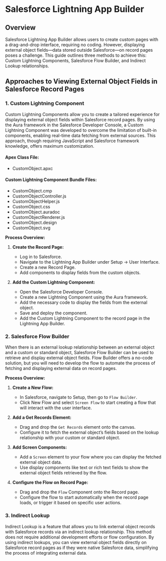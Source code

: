 # Salesforce Lightning App Builder

## Overview
Salesforce Lightning App Builder allows users to create custom pages with a drag-and-drop interface, requiring no coding. However, displaying external object fields—data stored outside Salesforce—on record pages poses a challenge. This guide outlines three methods to achieve this: Custom Lightning Components, Salesforce Flow Builder, and Indirect Lookup relationships.

## Approaches to Viewing External Object Fields in Salesforce Record Pages

### 1. Custom Lightning Component
Custom Lightning Components allow you to create a tailored experience for displaying external object fields within Salesforce record pages. By using the Aura framework in the Salesforce Developer Console, a Custom Lightning Component was developed to overcome the limitation of built-in components, enabling real-time data fetching from external sources. This approach, though requiring JavaScript and Salesforce framework knowledge, offers maximum customization.

#### Apex Class File:

- CustomObject.apxc

#### Custom Lightning Component Bundle Files:

- CustomObject.cmp
- CustomObjectController.js
- CustomObjectHelper.js
- CustomObject.css
- CustomObject.auradoc
- CustomObjectRenderer.js
- CustomObject.design
- CustomObject.svg

**Process Overview:**
1. **Create the Record Page:**

   - Log in to Salesforce.
   - Navigate to the Lightning App Builder under Setup -> User Interface.
   - Create a new Record Page.
   - Add components to display fields from the custom objects.

2. **Add the Custom Lightning Component:**

   - Open the Salesforce Developer Console.
   - Create a new Lightning Component using the Aura framework.
   - Add the necessary code to display the fields from the external object.
   - Save and deploy the component.
   - Add the Custom Lightning Component to the record page in the Lightning App Builder.

### 2. Salesforce Flow Builder
When there is an external lookup relationship between an external object and a custom or standard object, Salesforce Flow Builder can be used to retrieve and display external object fields. Flow Builder offers a no-code solution, but you will need to develop the flow to automate the process of fetching and displaying external data on record pages. 

**Process Overview:**
1. **Create a New Flow:**
   - In Salesforce, navigate to Setup, then go to `Flow Builder`.
   - Click New Flow and select `Screen Flow` to start creating a flow that will interact with the user interface.

2. **Add a Get Records Element:**
   - Drag and drop the `Get Records` element onto the canvas.
   - Configure it to fetch the external object’s fields based on the lookup relationship with your custom or standard object.

3. **Add Screen Components:**
   - Add a `Screen` element to your flow where you can display the fetched external object data.
   - Use display components like text or rich text fields to show the external object fields retrieved by the flow.

4. **Configure the Flow on Record Page:**
   - Drag and drop the `Flow` Component onto the Record page.
   - Configure the flow to start automatically when the record page loads, or trigger it based on specific user actions.

### 3. Indirect Lookup
Indirect Lookup is a feature that allows you to link external object records with Salesforce records via an indirect lookup relationship. This method does not require additional development efforts or flow configuration. By using indirect lookups, you can view external object fields directly on Salesforce record pages as if they were native Salesforce data, simplifying the process of integrating external data.
